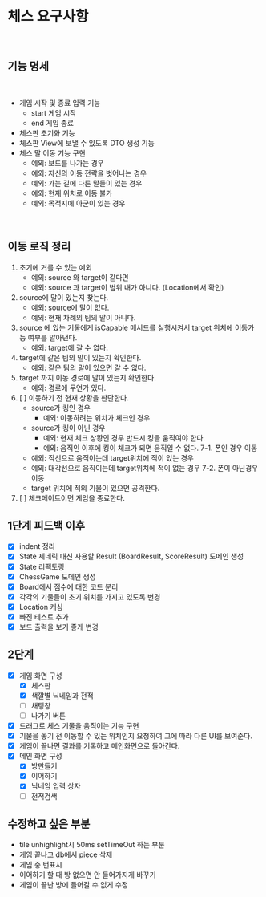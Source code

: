 # 체스 요구사항

<br>

## 기능 명세

<br>

- 게임 시작 및 종료 입력 기능
    - start 게임 시작
    - end 게임 종료
- 체스판 초기화 기능
- 체스판 View에 보낼 수 있도록 DTO 생성 기능
- 체스 말 이동 기능 구현 
    - 예외: 보드를 나가는 경우
    - 예외: 자신의 이동 전략을 벗어나는 경우
    - 예외: 가는 길에 다른 말들이 있는 경우
    - 예외: 현재 위치로 이동 불가
    - 예외: 목적지에 아군이 있는 경우

<br>

## 이동 로직 정리
1. 초기에 거를 수 있는 예외
    - 예외: source 와 target이 같다면
    - 예외: source 과 target이 범위 내가 아니다. (Location에서 확인)
2. source에 말이 있는지 찾는다.
    - 예외: source에 말이 없다.
    - 예외: 현재 차례의 팀의 말이 아니다.
3. source 에 있는 기물에게 isCapable 메서드를 실행시켜서 target 위치에 이동가능 여부를 알아낸다.
    - 예외: target에 갈 수 없다.
4. target에 같은 팀의 말이 있는지 확인한다.
    - 예외: 같은 팀의 말이 있으면 갈 수 없다. 
5. target 까지 이동 경로에 말이 있는지 확인한다.
    - 예외: 경로에 무언가 있다.
6. [ ] 이동하기 전 현재 상황을 판단한다.
    - source가 킹인 경우
        - 예외: 이동하려는 위치가 체크인 경우
    - source가 킹이 아닌 경우
        - 예외: 현재 체크 상황인 경우 반드시 킹을 움직여야 한다.
        - 예외: 움직인 이후에 킹이 체크가 되면 움직일 수 없다.
7-1. 폰인 경우 이동
    - 예외: 직선으로 움직이는데 target위치에 적이 있는 경우
    - 예외: 대각선으로 움직이는데 target위치에 적이 없는 경우
7-2. 폰이 아닌경우 이동 
    - target 위치에 적의 기물이 있으면 공격한다.
8. [ ] 체크메이트이면 게임을 종료한다.


## 1단계 피드백 이후
- [x] indent 정리
- [x] State 제네릭 대신 사용할 Result (BoardResult, ScoreResult) 도메인 생성
- [x] State 리팩토링
- [x] ChessGame 도메인 생성
- [x] Board에서 점수에 대한 코드 분리
- [x] 각각의 기물들이 초기 위치를 가지고 있도록 변경
- [x] Location 캐싱
- [x] 빠진 테스트 추가
- [x] 보드 출력을 보기 좋게 변경

## 2단계
- [x] 게임 화면 구성
  - [x] 체스판
  - [x] 색깔별 닉네임과 전적
  - [ ] 채팅창
  - [ ] 나가기 버튼
- [x] 드래그로 체스 기물을 움직이는 기능 구현 
- [x] 기물을 놓기 전 이동할 수 있는 위치인지 요청하여 그에 따라 다른 UI를 보여준다.
- [x] 게임이 끝나면 결과를 기록하고 메인화면으로 돌아간다.
- [x] 메인 화면 구성
  - [x] 방만들기
  - [x] 이어하기
  - [x] 닉네임 입력 상자
  - [ ] 전적검색

## 수정하고 싶은 부분
- tile unhighlight시 50ms setTimeOut 하는 부분
- 게임 끝나고 db에서 piece 삭제 
- 게임 중 턴표시
- 이어하기 할 때 방 없으면 안 들어가지게 바꾸기 
- 게임이 끝난 방에 들어갈 수 없게 수정
